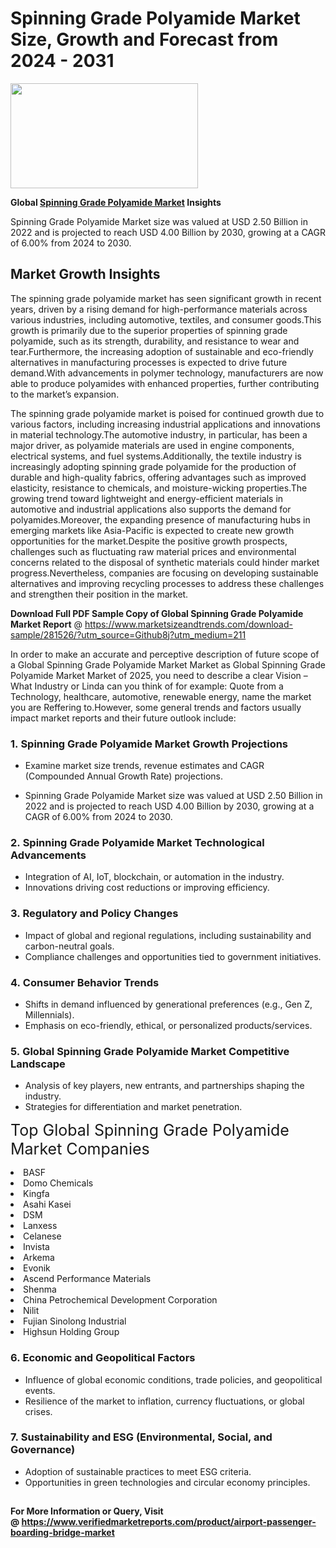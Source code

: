 <H1>Spinning Grade Polyamide Market Size, Growth and Forecast from 2024 - 2031</H1><img class="aligncenter size-medium wp-image-584254" src="https://thirdeyenews.in/wp-content/uploads/2024/09/Global-Market-Research-300x168.jpeg" alt="" width="300" height="168" /><p><strong>Global&nbsp;<a href="https://www.marketsizeandtrends.com/download-sample/281526/?utm_source=Github8j?utm_medium=211">Spinning Grade Polyamide Market</a> Insights</strong></p><p>Spinning Grade Polyamide Market size was valued at USD 2.50 Billion in 2022 and is projected to reach USD 4.00 Billion by 2030, growing at a CAGR of 6.00% from 2024 to 2030.</p><p><h2>Market Growth Insights</h2> <p>The spinning grade polyamide market has seen significant growth in recent years, driven by a rising demand for high-performance materials across various industries, including automotive, textiles, and consumer goods.This growth is primarily due to the superior properties of spinning grade polyamide, such as its strength, durability, and resistance to wear and tear.Furthermore, the increasing adoption of sustainable and eco-friendly alternatives in manufacturing processes is expected to drive future demand.With advancements in polymer technology, manufacturers are now able to produce polyamides with enhanced properties, further contributing to the market’s expansion.</p> <p>The spinning grade polyamide market is poised for continued growth due to various factors, including increasing industrial applications and innovations in material technology.The automotive industry, in particular, has been a major driver, as polyamide materials are used in engine components, electrical systems, and fuel systems.Additionally, the textile industry is increasingly adopting spinning grade polyamide for the production of durable and high-quality fabrics, offering advantages such as improved elasticity, resistance to chemicals, and moisture-wicking properties.The growing trend toward lightweight and energy-efficient materials in automotive and industrial applications also supports the demand for polyamides.Moreover, the expanding presence of manufacturing hubs in emerging markets like Asia-Pacific is expected to create new growth opportunities for the market.Despite the positive growth prospects, challenges such as fluctuating raw material prices and environmental concerns related to the disposal of synthetic materials could hinder market progress.Nevertheless, companies are focusing on developing sustainable alternatives and improving recycling processes to address these challenges and strengthen their position in the market.</p> <p><span class=""><strong>Download Full PDF Sample Copy of Global Spinning Grade Polyamide Market Report</strong> @ <a href="https://www.marketsizeandtrends.com/download-sample/281526/?utm_source=Github8j?utm_medium=211" target="_blank">https://www.marketsizeandtrends.com/download-sample/281526/?utm_source=Github8j?utm_medium=211</a></span></p><p>In order to make an accurate and perceptive description of future scope of a Global&nbsp;Spinning Grade Polyamide Market Market as Global&nbsp;Spinning Grade Polyamide Market Market of 2025, you need to describe a clear Vision &ndash; What Industry or Linda can you think of for example: Quote from a Technology, healthcare, automotive, renewable energy, name the market you are Reffering to.However, some general trends and factors usually impact market reports and their future outlook include:</p><h3>1.&nbsp;<strong>Spinning Grade Polyamide Market Growth Projections</strong></h3><ul><li>Examine market size trends, revenue estimates and CAGR (Compounded Annual Growth Rate) projections.</li><li><p>Spinning Grade Polyamide Market size was valued at USD 2.50 Billion in 2022 and is projected to reach USD 4.00 Billion by 2030, growing at a CAGR of 6.00% from 2024 to 2030.</p></li></ul><h3>2.&nbsp;<strong>Spinning Grade Polyamide Market Technological Advancements</strong></h3><ul><li>Integration of AI, IoT, blockchain, or automation in the industry.</li><li>Innovations driving cost reductions or improving efficiency.</li></ul><h3>3.&nbsp;<strong>Regulatory and Policy Changes</strong></h3><ul><li>Impact of global and regional regulations, including sustainability and carbon-neutral goals.</li><li>Compliance challenges and opportunities tied to government initiatives.</li></ul><h3>4.&nbsp;<strong>Consumer Behavior Trends</strong></h3><ul><li>Shifts in demand influenced by generational preferences (e.g., Gen Z, Millennials).</li><li>Emphasis on eco-friendly, ethical, or personalized products/services.</li></ul><h3>5.&nbsp;<strong>Global Spinning Grade Polyamide Market Competitive Landscape</strong></h3><ul><li>Analysis of key players, new entrants, and partnerships shaping the industry.</li><li>Strategies for differentiation and market penetration.</li></ul><p data-pm-slice="1 1 []"><span style="color: inherit; font-family: inherit; font-size: 25px;">Top Global Spinning Grade Polyamide Market Companies</span></p><div class="" data-test-id=""><p><li>BASF</li><li> Domo Chemicals</li><li> Kingfa</li><li> Asahi Kasei</li><li> DSM</li><li> Lanxess</li><li> Celanese</li><li> Invista</li><li> Arkema</li><li> Evonik</li><li> Ascend Performance Materials</li><li> Shenma</li><li> China Petrochemical Development Corporation</li><li> Nilit</li><li> Fujian Sinolong Industrial</li><li> Highsun Holding Group</li></p></div><h3>6.&nbsp;<strong>Economic and Geopolitical Factors</strong></h3><ul><li>Influence of global economic conditions, trade policies, and geopolitical events.</li><li>Resilience of the market to inflation, currency fluctuations, or global crises.</li></ul><h3>7.&nbsp;<strong>Sustainability and ESG (Environmental, Social, and Governance)</strong></h3><ul><li>Adoption of sustainable practices to meet ESG criteria.</li><li>Opportunities in green technologies and circular economy principles.</li></ul><h2><strong style="font-size: 14px;">For More Information or Query, Visit @&nbsp;</strong><a style="background-color: #ffffff; font-size: 14px;" href="https://www.marketsizeandtrends.com/report/spinning-grade-polyamide-market/" target="_blank">https://www.verifiedmarketreports.com/product/airport-passenger-boarding-bridge-market</a></h2>
